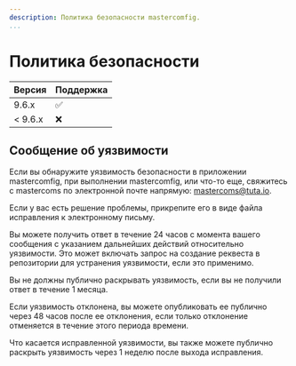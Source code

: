 ```yaml
---
description: Политика безопасности mastercomfig. 
...
```


# Политика безопасности

| Версия    | Поддержка          |
| --------- | ------------------ |
| 9.6.x     | :white_check_mark: |
| < 9.6.x   | :x:                |

## Сообщение об уязвимости 

Если вы обнаружите уязвимость безопасности в приложении mastercomfig, при выполнении mastercomfig,
или что-то еще, свяжитесь с mastercoms по электронной почте напрямую: [mastercoms@tuta.io](mailto:mastercoms@tuta.io).

Если у вас есть решение проблемы, прикрепите его в виде файла исправления к электронному письму.

Вы можете получить ответ в течение 24 часов с момента вашего сообщения с указанием дальнейших действий
относительно уязвимости. Это может включать запрос на создание реквеста в репозитории для
устранения уязвимости, если это применимо.

Вы не должны публично раскрывать уязвимость, если вы не получили ответ в течение 1 месяца.

Если уязвимость отклонена, вы можете опубликовать ее публично через 48 часов после ее отклонения, если только
отклонение отменяется в течение этого периода времени.

Что касается исправленной уязвимости, вы также можете публично раскрыть уязвимость через 1 неделю после
выхода исправления. 